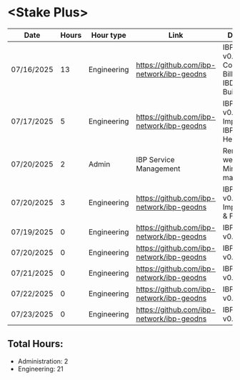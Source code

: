 # \<Stake Plus\>
| Date | Hours | Hour type | Link | Description | 
|---|---|---|---|---|
| 07/16/2025 | 13 | Engineering | https://github.com/ibp-network/ibp-geodns | IBP-GeoDNS v0.4 - IBP Collator (API & Billing PDFs), IBDash Initial Build |
| 07/17/2025 | 5 | Engineering | https://github.com/ibp-network/ibp-geodns | IBP-GeoDNS v0.4 - IBDash Improvements, IBPMonitor Healthchecks |
| 07/20/2025 | 2 | Admin | IBP Service Management | Removing westend, Minor member management |
| 07/20/2025 | 3 | Engineering | https://github.com/ibp-network/ibp-geodns | IBP-GeoDNS v0.4 - IBDash Improvements & Fixes |
| 07/19/2025 | 0 | Engineering | https://github.com/ibp-network/ibp-geodns | IBP-GeoDNS v0.4 -  |
| 07/20/2025 | 0 | Engineering | https://github.com/ibp-network/ibp-geodns | IBP-GeoDNS v0.4 -  |
| 07/21/2025 | 0 | Engineering | https://github.com/ibp-network/ibp-geodns | IBP-GeoDNS v0.4 -  |
| 07/22/2025 | 0 | Engineering | https://github.com/ibp-network/ibp-geodns | IBP-GeoDNS v0.4 -  |
| 07/23/2025 | 0 | Engineering | https://github.com/ibp-network/ibp-geodns | IBP-GeoDNS v0.4 -  |

## Total Hours:
- Administration: 2
- Engineering: 21
